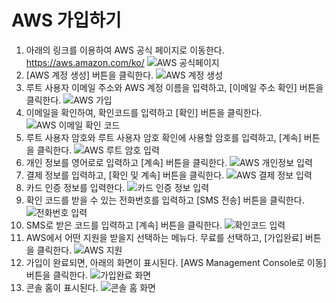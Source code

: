 # AWS 가입하기

1. 아래의 링크를 이용하여 AWS 공식 페이지로 이동한다.
    https://aws.amazon.com/ko/
    ![AWS 공식페이지](..//images/4/1-1.png)
2. [AWS 계정 생성] 버튼을 클릭한다.
   ![AWS 계정 생성](../images/4/1-2.png)
3. 루트 사용자 이메일 주소와 AWS 계정 이름을 입력하고, [이메일 주소 확인] 버튼을 클릭한다.
   ![AWS 가입](../images/4/1-3.png)
4. 이메일을 확인하여, 확인코드를 입력하고 [확인] 버튼을 클릭한다.
   ![AWS 이메일 확인 코드](../images/4/1-4.png)
5. 루트 사용자 암호와 루트 사용자 암호 확인에 사용할 암호를 입력하고, [계속] 버튼을 클릭한다.
   ![AWS 루트 암호 입력](../images/4/1-5.png)
6. 개인 정보를 영어로로 입력하고 [계속] 버튼을 클릭한다.
   ![AWS 개인정보 입력](../images/4/1-6.png)
7. 결제 정보를 입력하고, [확인 및 계속] 버튼을 클릭한다.
   ![AWS 결제 정보 입력](../images/4/1-7.png)
8. 카드 인증 정보를 입력한다.
   ![카드 인증 정보 입력](../images/4/1-8.png)
9. 확인 코드를 받을 수 있는 전화번호를 입력하고 [SMS 전송] 버튼을 클릭한다.
   ![전화번호 입력](../images/4/1-9.png)
10. SMS로 받은 코드를 입력하고 [계속] 버튼을 클릭한다.
   ![확인코드 입력](../images/4/1-10.png)
11. AWS에서 어떤 지원을 받을지 선택하는 메뉴다. 무료를 선택하고, [가입완료] 버튼을 클릭한다.
   ![AWS 지원](../images/4/1-11.png)
12. 가입이 완료되면, 아래의 화면이 표시된다. [AWS Management Console로 이동]버튼을 클릭한다.
   ![가입완료 화면](../images/4/1-12.png)
13. 콘솔 홈이 표시된다.
   ![콘솔 홈 화면](../images/4/1-13.png)